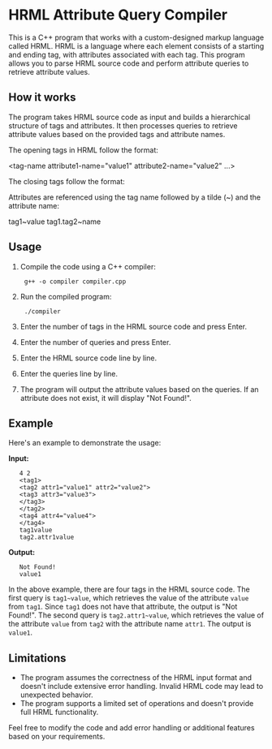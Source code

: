 
# HRML Attribute Query Compiler

This is a C++ program that works with a custom-designed markup language called HRML. HRML is a language where each element consists of a starting and ending tag, with attributes associated with each tag. This program allows you to parse HRML source code and perform attribute queries to retrieve attribute values.

## How it works

The program takes HRML source code as input and builds a hierarchical structure of tags and attributes. It then processes queries to retrieve attribute values based on the provided tags and attribute names.

The opening tags in HRML follow the format:

<tag-name attribute1-name="value1" attribute2-name="value2" ...>

The closing tags follow the format:

</tag-name>

Attributes are referenced using the tag name followed by a tilde (~) and the attribute name:

tag1~value
tag1.tag2~name

## Usage
1. Compile the code using a C++ compiler:

        g++ -o compiler compiler.cpp

2. Run the compiled program:

        ./compiler


3. Enter the number of tags in the HRML source code and press Enter.

4. Enter the number of queries and press Enter.

5. Enter the HRML source code line by line.

6. Enter the queries line by line.

7. The program will output the attribute values based on the queries. If an attribute does not exist, it will display "Not Found!".

## Example

Here's an example to demonstrate the usage:

**Input:**

       4 2
       <tag1>
       <tag2 attr1="value1" attr2="value2">
       <tag3 attr3="value3">
       </tag3>
       </tag2>
       <tag4 attr4="value4">
       </tag4>
       tag1value
       tag2.attr1value


**Output:**

       Not Found!
       value1


In the above example, there are four tags in the HRML source code. The first query is `tag1~value`, which retrieves the value of the attribute `value` from `tag1`. Since `tag1` does not have that attribute, the output is "Not Found!". The second query is `tag2.attr1~value`, which retrieves the value of the attribute `value` from `tag2` with the attribute name `attr1`. The output is `value1`.

## Limitations

- The program assumes the correctness of the HRML input format and doesn't include extensive error handling. Invalid HRML code may lead to unexpected behavior.
- The program supports a limited set of operations and doesn't provide full HRML functionality.

Feel free to modify the code and add error handling or additional features based on your requirements.


